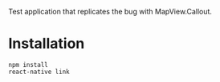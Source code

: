 Test application that replicates the bug with MapView.Callout.

Installation
============

```
npm install
react-native link
```

